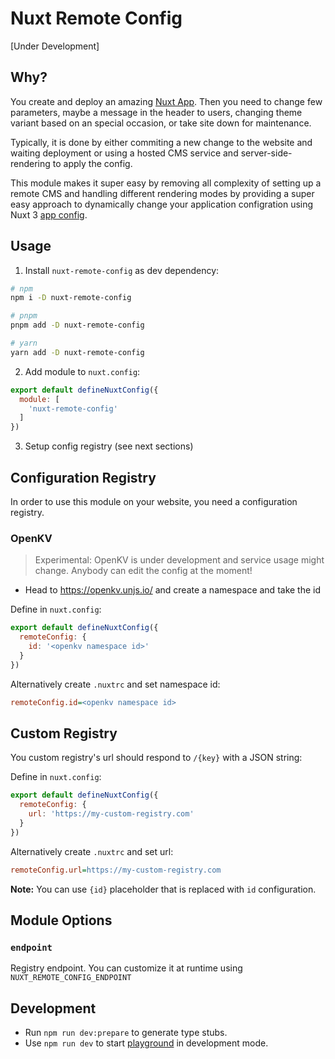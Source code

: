 # Nuxt Remote Config

[Under Development]

## Why?

You create and deploy an amazing [Nuxt App](https://nuxt.com/). Then you need to change few parameters, maybe a message in the header to users, changing theme variant based on an special occasion, or take site down for maintenance.

Typically, it is done by either commiting a new change to the website and waiting deployment or using a hosted CMS service and server-side-rendering to apply the config.

This module makes it super easy by removing all complexity of setting up a remote CMS and handling different rendering modes by providing a super easy approach to dynamically change your application configration using Nuxt 3 [app config](https://nuxt.com/docs/guide/directory-structure/app.config).

## Usage

1. Install `nuxt-remote-config` as dev dependency:

```sh
# npm
npm i -D nuxt-remote-config

# pnpm
pnpm add -D nuxt-remote-config

# yarn
yarn add -D nuxt-remote-config
```

2. Add module to `nuxt.config`:

```js
export default defineNuxtConfig({
  module: [
    'nuxt-remote-config'
  ]
})
```

3. Setup config registry (see next sections)

## Configuration Registry

In order to use this module on your website, you need a configuration registry.

### OpenKV

> Experimental: OpenKV is under development and service usage might change. Anybody can edit the config at the moment!

- Head to https://openkv.unjs.io/ and create a namespace and take the id

Define in `nuxt.config`:

```js
export default defineNuxtConfig({
  remoteConfig: {
    id: '<openkv namespace id>'
  }
})
```

Alternatively create `.nuxtrc` and set namespace id:

```ini
remoteConfig.id=<openkv namespace id>
```

## Custom Registry

You custom registry's url should respond to `/{key}` with a JSON string:

Define in `nuxt.config`:

```js
export default defineNuxtConfig({
  remoteConfig: {
    url: 'https://my-custom-registry.com'
  }
})
```

Alternatively create `.nuxtrc` and set url:

```ini
remoteConfig.url=https://my-custom-registry.com
```

**Note:** You can use `{id}` placeholder that is replaced with `id` configuration.

## Module Options

### `endpoint`

Registry endpoint. You can customize it at runtime using `NUXT_REMOTE_CONFIG_ENDPOINT`

## Development

- Run `npm run dev:prepare` to generate type stubs.
- Use `npm run dev` to start [playground](./playground) in development mode.
